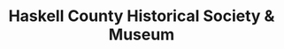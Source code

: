 ---
layout: repo
title: "Haskell County Historical Society & Museum"
id: 24653
permalink: repos/24653/
---